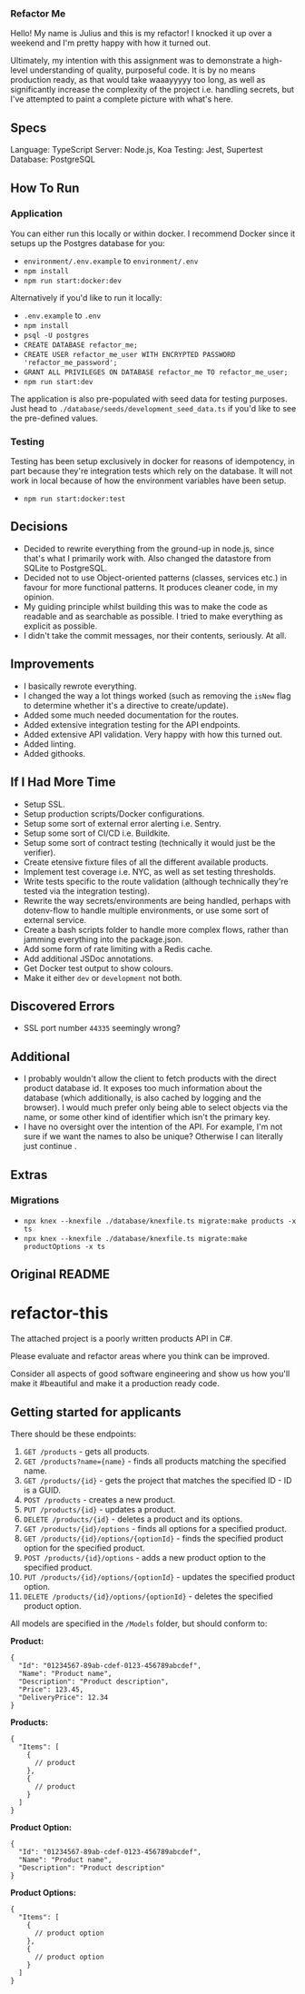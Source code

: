 ### Refactor Me

Hello! My name is Julius and this is my refactor! I knocked it up over a weekend and I'm pretty happy with how it turned out.

Ultimately, my intention with this assignment was to demonstrate a high-level understanding of quality, purposeful code. It is by no means production ready, as that would take waaayyyyy too long, as well as significantly increase the complexity of the project i.e. handling secrets, but I've attempted to paint a complete picture with what's here.

## Specs

Language: TypeScript
Server: Node.js, Koa
Testing: Jest, Supertest
Database: PostgreSQL

## How To Run

### Application

You can either run this locally or within docker. I recommend Docker since it setups up the Postgres database for you:

- `environment/.env.example` to `environment/.env`
- `npm install`
- `npm run start:docker:dev`

Alternatively if you'd like to run it locally:

- `.env.example` to `.env`
- `npm install`
- `psql -U postgres`
- `CREATE DATABASE refactor_me;`
- `CREATE USER refactor_me_user WITH ENCRYPTED PASSWORD 'refactor_me_password';`
- `GRANT ALL PRIVILEGES ON DATABASE refactor_me TO refactor_me_user;`
- `npm run start:dev`

The application is also pre-populated with seed data for testing purposes. Just head to `./database/seeds/development_seed_data.ts` if you'd like to see the pre-defined values.

### Testing

Testing has been setup exclusively in docker for reasons of idempotency, in part because they're integration tests which rely on the database. It will not work in local because of how the environment variables have been setup.

- `npm run start:docker:test`

## Decisions

- Decided to rewrite everything from the ground-up in node.js, since that's what I primarily work with. Also changed the datastore from SQLite to PostgreSQL.
- Decided not to use Object-oriented patterns (classes, services etc.) in favour for more functional patterns. It produces cleaner code, in my opinion.
- My guiding principle whilst building this was to make the code as readable and as searchable as possible. I tried to make everything as explicit as possible.
- I didn't take the commit messages, nor their contents, seriously. At all.

## Improvements

- I basically rewrote everything.
- I changed the way a lot things worked (such as removing the `isNew` flag to determine whether it's a directive to create/update).
- Added some much needed documentation for the routes.
- Added extensive integration testing for the API endpoints.
- Added extensive API validation. Very happy with how this turned out.
- Added linting.
- Added githooks.

## If I Had More Time

- Setup SSL.
- Setup production scripts/Docker configurations.
- Setup some sort of external error alerting i.e. Sentry.
- Setup some sort of CI/CD i.e. Buildkite.
- Setup some sort of contract testing (technically it would just be the verifier).
- Create etensive fixture files of all the different available products.
- Implement test coverage i.e. NYC, as well as set testing thresholds.
- Write tests specific to the route validation (although technically they're tested via the integration testing).
- Rewrite the way secrets/environments are being handled, perhaps with dotenv-flow to handle multiple environments, or use some sort of external service.
- Create a bash scripts folder to handle more complex flows, rather than jamming everything into the package.json.
- Add some form of rate limiting with a Redis cache.
- Add additional JSDoc annotations.
- Get Docker test output to show colours.
- Make it either `dev` or `development` not both.

## Discovered Errors

- SSL port number `44335` seemingly wrong?

## Additional

- I probably wouldn't allow the client to fetch products with the direct product database id. It exposes too much information about the database (which additionally, is also cached by logging and the browser). I would much prefer only being able to select objects via the name, or some other kind of identifier which isn't the primary key.
- I have no oversight over the intention of the API. For example, I'm not sure if we want the names to also be unique? Otherwise I can literally just continue .

## Extras

### Migrations

- `npx knex --knexfile ./database/knexfile.ts migrate:make products -x ts`
- `npx knex --knexfile ./database/knexfile.ts migrate:make productOptions -x ts`

## Original README

# refactor-this
The attached project is a poorly written products API in C#.

Please evaluate and refactor areas where you think can be improved.

Consider all aspects of good software engineering and show us how you'll make it #beautiful and make it a production ready code.

## Getting started for applicants

There should be these endpoints:

1. `GET /products` - gets all products.
2. `GET /products?name={name}` - finds all products matching the specified name.
3. `GET /products/{id}` - gets the project that matches the specified ID - ID is a GUID.
4. `POST /products` - creates a new product.
5. `PUT /products/{id}` - updates a product.
6. `DELETE /products/{id}` - deletes a product and its options.
7. `GET /products/{id}/options` - finds all options for a specified product.
8. `GET /products/{id}/options/{optionId}` - finds the specified product option for the specified product.
9. `POST /products/{id}/options` - adds a new product option to the specified product.
10. `PUT /products/{id}/options/{optionId}` - updates the specified product option.
11. `DELETE /products/{id}/options/{optionId}` - deletes the specified product option.

All models are specified in the `/Models` folder, but should conform to:

**Product:**
```
{
  "Id": "01234567-89ab-cdef-0123-456789abcdef",
  "Name": "Product name",
  "Description": "Product description",
  "Price": 123.45,
  "DeliveryPrice": 12.34
}
```

**Products:**
```
{
  "Items": [
    {
      // product
    },
    {
      // product
    }
  ]
}
```

**Product Option:**
```
{
  "Id": "01234567-89ab-cdef-0123-456789abcdef",
  "Name": "Product name",
  "Description": "Product description"
}
```

**Product Options:**
```
{
  "Items": [
    {
      // product option
    },
    {
      // product option
    }
  ]
}
```
